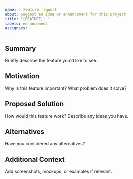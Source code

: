 ```yaml
---
name: 💡 Feature request
about: Suggest an idea or enhancement for this project
title: "[FEATURE]: "
labels: enhancement
assignees: ''
---
```


## Summary

Briefly describe the feature you'd like to see.

## Motivation

Why is this feature important? What problem does it solve?

## Proposed Solution

How would this feature work? Describe any ideas you have.

## Alternatives

Have you considered any alternatives?

## Additional Context

Add screenshots, mockups, or examples if relevant.